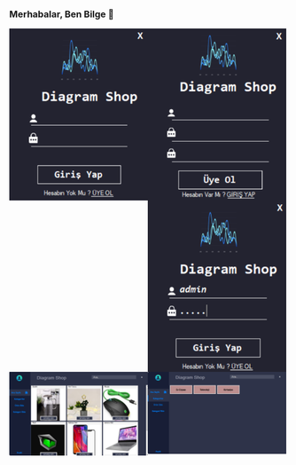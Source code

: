 ### Merhabalar, Ben Bilge  👋
<img align="left" alt="c ++" width="250px" src="https://github.com/bilgekara/bilgekara/blob/main/pic/1.png" />
<img align="left" alt="c-sharp" width="250px" src="https://github.com/bilgekara/bilgekara/blob/main/pic/2.png" />
<img align="left" alt="react-native" width="250px" src="https://github.com/bilgekara/bilgekara/blob/main/pic/3.png" />

<br />
<br />
<img align="left" alt="html5" width="250px" src="https://github.com/bilgekara/bilgekara/blob/main/pic/4.png" />
<img align="left" alt="css3" width="250px" src="https://github.com/bilgekara/bilgekara/blob/main/pic/5.png" />
<!--
**bilgekara/bilgekara** is a ✨ _special_ ✨ repository because its `README.md` (this file) appears on your GitHub profile.

Here are some ideas to get you started:

- 🔭 I’m currently working on ...
- 🌱 I’m currently learning ...
- 👯 I’m looking to collaborate on ...
- 🤔 I’m looking for help with ...
- 💬 Ask me about ...
- 📫 How to reach me: ...
- 😄 Pronouns: ...
- ⚡ Fun fact: ...
![Dev.to](https://github-readme-stats.vercel.app/api/pin/?username=bilgekara&repo=vtysProje)
-->
### Benimle iletişim kur:


<a href="https://github.com/bilgekara" target="_blank"><img align="left" alt="bilgeli" width="22px" src="https://github.com/bilgekara/bilgekara/blob/main/pic/www.svg" /></a>
<a href="https://www.linkedin.com/in/bilgenur-kara/" target="_blank"><img align="left" alt="Bilge K | LinkedIn" width="22px" src="https://github.com/bilgekara/bilgekara/blob/main/pic/linkedin.svg" />
<a href="https://www.instagram.com/bilgenur.kara/?hl=tr" target="_blank"><img align="left" alt="Bilge K | Instagram" width="22px" src="https://github.com/bilgekara/bilgekara/blob/main/pic/insta.svg" />
[<img align="left" alt=" | LinkedIn" width="22px" src="https://cdn.jsdelivr.net/npm/simple-icons@v3/icons/linkedin.svg" />][linkedin]
[<img align="left" alt=" | Instagram" width="22px" src="https://cdn.jsdelivr.net/npm/simple-icons@v3/icons/instagram.svg" />][instagram]

<br />
<br />
<details>
  <summary>:zap: Programlama Dilleri ve Araçları:</summary>

### Programlama Dilleri ve Araçları:
<img align="left" alt="c ++" width="28px" src="https://github.com/bilgekara/bilgekara/blob/main/pic/c++.png" />
<img align="left" alt="c-sharp" width="28px" src="https://github.com/bilgekara/bilgekara/blob/main/pic/c-sharp.png" />
<img align="left" alt="react-native" width="28px" src="https://github.com/bilgekara/bilgekara/blob/main/pic/react.png" />
<img align="left" alt="html5" width="28px" src="https://github.com/bilgekara/bilgekara/blob/main/pic/html-5.png" />
<img align="left" alt="css3" width="28px" src="https://github.com/bilgekara/bilgekara/blob/main/pic/css3.png" />


<br />
<br />

### Softwares:

<img align="left" alt="Visual Studio" width="28px" src="https://github.com/bilgekara/bilgekara/blob/main/pic/visual-studio.png" />
<img align="left" alt="Visual Studio Code" width="26px" src="https://raw.githubusercontent.com/github/explore/80688e429a7d4ef2fca1e82350fe8e3517d3494d/topics/visual-studio-code/visual-studio-code.png" />
<img align="left" alt="android studio" width="28px" src="https://github.com/bilgekara/bilgekara/blob/main/pic/android-studio.png" />
<img align="left" alt="mssql" width="28px" src="https://github.com/bilgekara/bilgekara/blob/main/pic/mssql.png" />
<img align="left" alt="firebase" width="28px" src="https://github.com/bilgekara/bilgekara/blob/main/pic/firebase.png" />


</details>

![Top Langs](https://github-readme-stats.vercel.app/api/top-langs/?username=bilgekara&layout=compact)


---

### Spotify Playing 🎧
[![Spotify](https://github-readme-remake.vercel.app/api/spotify)](https://open.spotify.com/user/nexbt9bqrwha8ewp0tplu3mp6)
<br/>
---
---


➡️ repository'lerimi takip etmeyi unutmayııın

---



<details>
  <summary>:zap: GitHub İstatistikleri</summary>

![Bilgenin github stats](https://github-readme-stats.vercel.app/api?username=bilgekara&include_all_commits=true&count_private=true&show_icons=true&line_height=20&title_color=FFFFFF&icon_color=FFFFFF&text_color=FFFFFF&bg_color=0D1117)

</details>



[instagram]: https://www.instagram.com/bilgenur.kara/?hl=tr
[linkedin]: https://www.linkedin.com/in/bilgenur-kara/

